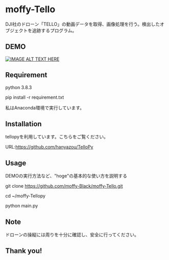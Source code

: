 # moffy-Tello
DJI社のドローン「TELLO」の動画データを取得、画像処理を行う。検出したオブジェクトを追跡するプログラム。

## DEMO
 
[![IMAGE ALT TEXT HERE](http://img.youtube.com/vi/9uXh2t44w_M/0.jpg)](http://www.youtube.com/watch?v=YOUTUBE_VIDEO_ID_HERE)
 
## Requirement
 
python 3.8.3

pip install -r requirement.txt

私はAnaconda環境で実行しています。
 
## Installation
 
tellopyを利用しています。こちらをご覧ください。

URL:https://github.com/hanyazou/TelloPy
 
## Usage
 
DEMOの実行方法など、"hoge"の基本的な使い方を説明する

git clone https://github.com/moffy-Black/moffy-Tello.git
 
cd ~/moffy-Tellopy

python main.py
 
## Note
 
ドローンの操縦には周りを十分に確認し、安全に行ってください。
 
## Thank you!
